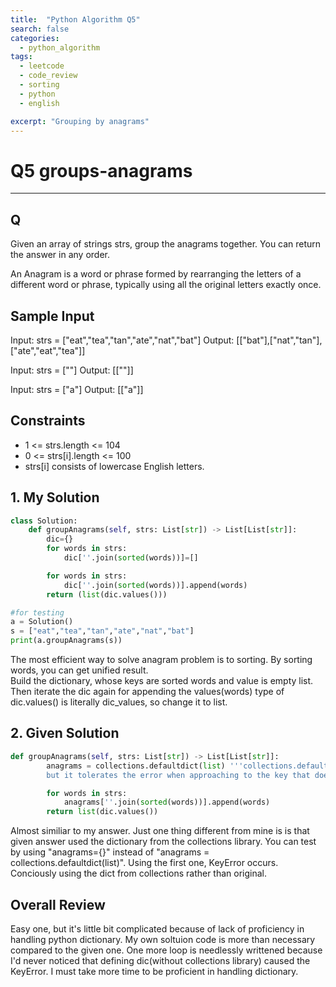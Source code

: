 ```yaml
---
title:  "Python Algorithm Q5"
search: false
categories: 
  - python_algorithm
tags:
  - leetcode
  - code_review
  - sorting
  - python
  - english

excerpt: "Grouping by anagrams"
---
```


# Q5 groups-anagrams
___

## Q
Given an array of strings strs, group the anagrams together. You can return the answer in any order.

An Anagram is a word or phrase formed by rearranging the letters of a different word or phrase, typically using all the original letters exactly once.

## Sample Input
Input: strs = ["eat","tea","tan","ate","nat","bat"]
Output: [["bat"],["nat","tan"],["ate","eat","tea"]]

Input: strs = [""]
Output: [[""]]

Input: strs = ["a"]
Output: [["a"]]

## Constraints
- 1 <= strs.length <= 104
- 0 <= strs[i].length <= 100
- strs[i] consists of lowercase English letters.

## 1. My Solution
```py
class Solution:
    def groupAnagrams(self, strs: List[str]) -> List[List[str]]:
        dic={}
        for words in strs:
            dic[''.join(sorted(words))]=[]

        for words in strs:
            dic[''.join(sorted(words))].append(words)
        return (list(dic.values()))

#for testing
a = Solution()
s = ["eat","tea","tan","ate","nat","bat"]
print(a.groupAnagrams(s))
```

The most efficient way to solve anagram problem is to sorting. By sorting words, you can get unified result.  
Build the dictionary, whose keys are sorted words and value is empty list. Then iterate the dic again for appending the values(words)
type of dic.values() is literally dic_values, so change it to list.

## 2. Given Solution
```py
def groupAnagrams(self, strs: List[str]) -> List[List[str]]:
        anagrams = collections.defaultdict(list) '''collections.defaultdict is similiar to python dict,
        but it tolerates the error when approaching to the key that doesn't exist '''

        for words in strs:
            anagrams[''.join(sorted(words))].append(words)
        return list(dic.values())

```

Almost similiar to my answer. Just one thing different from mine is is that given answer used the dictionary from the collections library.
You can test by using "anagrams={}" instead of "anagrams = collections.defaultdict(list)". Using the first one, KeyError occurs. Conciously using the dict from collections rather than original.

## Overall Review

Easy one, but it's little bit complicated because of lack of proficiency in handling python dictionary. My own soltuion code is more than necessary compared to the given one. One more loop is needlessly writtened because I'd never noticed that defining dic(without collections library) caused the KeyError. I must take more time to be proficient in handling dictionary.
